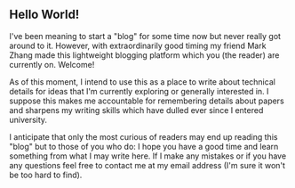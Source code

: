 ## Hello World!

I've been meaning to start a "blog" for some time now but never really got around to it. However, with extraordinarily good timing my friend Mark Zhang made this lightweight blogging platform which you (the reader) are currently on. Welcome!

As of this moment, I intend to use this as a place to write about technical details for ideas that I'm currently exploring or generally interested in. I suppose this makes me accountable for remembering details about papers and sharpens my writing skills which have dulled ever since I entered university.

I anticipate that only the most curious of readers may end up reading this "blog" but to those of you who do: I hope you have a good time and learn something from what I may write here. If I make any mistakes or if you have any questions feel free to contact me at my email address (I'm sure it won't be too hard to find).
